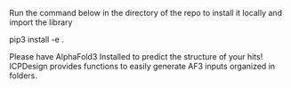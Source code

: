 Run the command below in the directory of the repo to install it locally and  import the library 

pip3 install -e .

Please have AlphaFold3 Installed to predict the structure of your hits! ICPDesign provides functions to easily generate AF3 inputs organized in folders.
